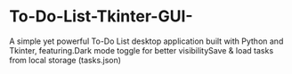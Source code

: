 # To-Do-List-Tkinter-GUI-
A simple yet powerful To-Do List desktop application built with Python and Tkinter, featuring.Dark mode toggle for better visibilitySave &amp; load tasks from local storage (tasks.json)
